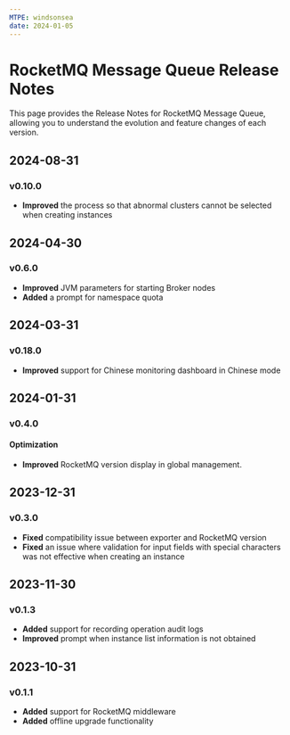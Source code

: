 ```yaml
---
MTPE: windsonsea
date: 2024-01-05
---
```


# RocketMQ Message Queue Release Notes

This page provides the Release Notes for RocketMQ Message Queue, allowing you to understand the evolution and feature changes of each version.

## 2024-08-31

### v0.10.0

- **Improved** the process so that abnormal clusters cannot be selected when creating instances

## 2024-04-30

### v0.6.0

- **Improved** JVM parameters for starting Broker nodes
- **Added** a prompt for namespace quota

## 2024-03-31

### v0.18.0

- **Improved** support for Chinese monitoring dashboard in Chinese mode

## 2024-01-31

### v0.4.0

#### Optimization

- **Improved** RocketMQ version display in global management.

## 2023-12-31

### v0.3.0

- **Fixed** compatibility issue between exporter and RocketMQ version
- **Fixed** an issue where validation for input fields with special characters was not effective when creating an instance

## 2023-11-30

### v0.1.3

- **Added** support for recording operation audit logs
- **Improved** prompt when instance list information is not obtained

## 2023-10-31

### v0.1.1

- **Added** support for RocketMQ middleware
- **Added** offline upgrade functionality
